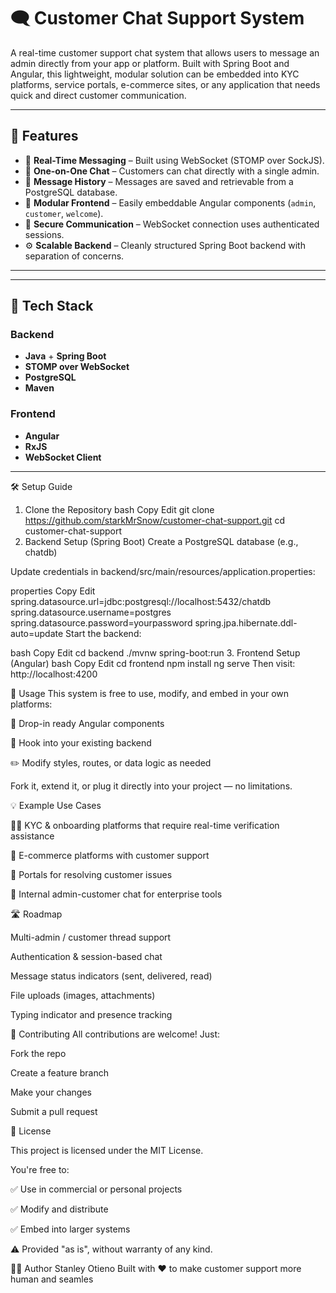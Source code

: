 # 🗨️ Customer Chat Support System

A real-time customer support chat system that allows users to message an admin directly from your app or platform. Built with Spring Boot and Angular, this lightweight, modular solution can be embedded into KYC platforms, service portals, e-commerce sites, or any application that needs quick and direct customer communication.

---

## 🚀 Features

- 🔁 **Real-Time Messaging** – Built using WebSocket (STOMP over SockJS).
- 👥 **One-on-One Chat** – Customers can chat directly with a single admin.
- 💬 **Message History** – Messages are saved and retrievable from a PostgreSQL database.
- 🧩 **Modular Frontend** – Easily embeddable Angular components (`admin`, `customer`, `welcome`).
- 🔐 **Secure Communication** – WebSocket connection uses authenticated sessions.
- ⚙️ **Scalable Backend** – Cleanly structured Spring Boot backend with separation of concerns.

---


---

## 🧱 Tech Stack

### Backend
- **Java** + **Spring Boot**
- **STOMP over WebSocket**
- **PostgreSQL**
- **Maven**

### Frontend
- **Angular**
- **RxJS**
- **WebSocket Client**

---
    
🛠️ Setup Guide
1. Clone the Repository
bash
Copy
Edit
git clone https://github.com/starkMrSnow/customer-chat-support.git
cd customer-chat-support
2. Backend Setup (Spring Boot)
Create a PostgreSQL database (e.g., chatdb)

Update credentials in backend/src/main/resources/application.properties:

properties
Copy
Edit
spring.datasource.url=jdbc:postgresql://localhost:5432/chatdb
spring.datasource.username=postgres
spring.datasource.password=yourpassword
spring.jpa.hibernate.ddl-auto=update
Start the backend:

bash
Copy
Edit
cd backend
./mvnw spring-boot:run
3. Frontend Setup (Angular)
bash
Copy
Edit
cd frontend
npm install
ng serve
Then visit: http://localhost:4200



🙌 Usage
This system is free to use, modify, and embed in your own platforms:

   🧩 Drop-in ready Angular components

   🔌 Hook into your existing backend

   ✏️ Modify styles, routes, or data logic as needed

Fork it, extend it, or plug it directly into your project — no limitations.

💡 Example Use Cases

  👩‍💼 KYC & onboarding platforms that require real-time verification assistance

   🛒 E-commerce platforms with customer support

   🧾 Portals for resolving customer issues

   🏢 Internal admin-customer chat for enterprise tools


🛣️ Roadmap

 Multi-admin / customer thread support

 Authentication & session-based chat

 Message status indicators (sent, delivered, read)

 File uploads (images, attachments)

 Typing indicator and presence tracking

🤝 Contributing
All contributions are welcome! Just:

Fork the repo

Create a feature branch

Make your changes

Submit a pull request


📄 License

This project is licensed under the MIT License.

You're free to:

✅ Use in commercial or personal projects

✅ Modify and distribute

✅ Embed into larger systems

⚠️ Provided "as is", without warranty of any kind.

👨‍💻 Author
Stanley Otieno
Built with ❤️ to make customer support more human and seamles
